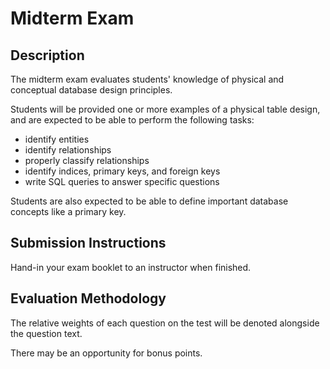 # Midterm Exam

## Description

The midterm exam evaluates students' knowledge of physical and conceptual database design principles.

Students will be provided one or more examples of a physical table design, and are expected to be able to perform the following tasks:

 + identify entities
 + identify relationships
 + properly classify relationships
 + identify indices, primary keys, and foreign keys
 + write SQL queries to answer specific questions

Students are also expected to be able to define important database concepts like a primary key.

## Submission Instructions

Hand-in your exam booklet to an instructor when finished.

## Evaluation Methodology

The relative weights of each question on the test will be denoted alongside the question text.

There may be an opportunity for bonus points.

